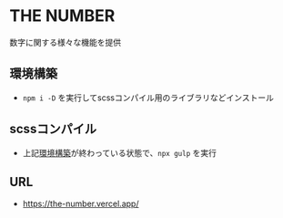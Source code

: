 # THE NUMBER
数字に関する様々な機能を提供

## 環境構築
* `npm i -D` を実行してscssコンパイル用のライブラリなどインストール

## scssコンパイル
* 上記[環境構築](#環境構築)が終わっている状態で、`npx gulp` を実行

## URL
* https://the-number.vercel.app/
